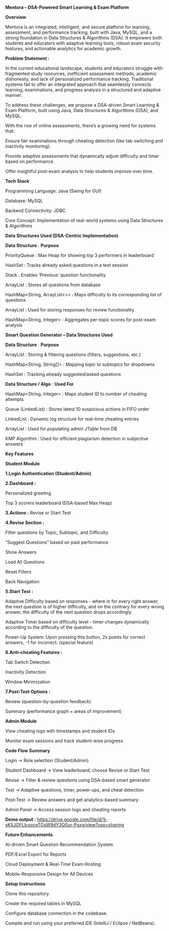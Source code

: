 **Mentora – DSA-Powered Smart Learning & Exam Platform**

**Overview**

Mentora is an integrated, intelligent, and secure platform for learning, assessment, and performance tracking, built with Java, MySQL, and a strong foundation in Data Structures & Algorithms (DSA). It empowers both students and educators with adaptive learning tools, robust exam security features, and actionable analytics for academic growth.

**Problem Statement :**

In the current educational landscape, students and educators struggle with fragmented study resources, inefficient assessment methods, academic dishonesty, and lack of personalized performance tracking. Traditional systems fail to offer an integrated approach that seamlessly connects learning, examinations, and progress analysis in a structured and adaptive manner.

To address these challenges, we propose a DSA-driven Smart Learning & Exam Platform, built using Java, Data Structures & Algorithms (DSA), and MySQL.

With the rise of online assessments, there’s a growing need for systems that:

Ensure fair examinations through cheating detection (like tab switching and inactivity monitoring).

Provide adaptive assessments that dynamically adjust difficulty and timer based on performance.

Offer insightful post-exam analysis to help students improve over time.



**Tech Stack**

Programming Language: Java (Swing for GUI)

Database: MySQL

Backend Connectivity: JDBC

Core Concept: Implementation of real-world systems using Data Structures & Algorithms




**Data Structures Used (DSA-Centric Implementation)**



 **Data Structure**               : **Purpose**   
 

 PriorityQueue                    : Max Heap for showing top 3 performers in leaderboard   
 
 HashSet                          : Tracks already asked questions in a test session       
 
 Stack                            : Enables ‘Previous’ question functionality           
 
 ArrayList                        : Stores all questions from database                 
 
 HashMap<String, ArrayList<>>     : Maps difficulty to its corresponding list of questions  
 
 ArrayList                        : Used for storing responses for review functionality     
 
 HashMap<String, Integer>         : Aggregates per-topic scores for post-exam analysis      
 


**Smart Question Generator – Data Structures Used**


 **Data Structure**          :    **Purpose**                                                      

 
 ArrayList                   :    Storing & filtering questions (filters, suggestions, etc.) 
 
 HashMap<String, String[]>   :    Mapping topic to subtopics for dropdowns                   
 
 HashSet                     :    Tracking already suggested/asked questions                 
 


 **Data Structure / Algo**     : **Used For**
 
 HashMap<String, Integer>      : Maps student ID to number of cheating attempts      
 
 Queue (LinkedList)            : Stores latest 10 suspicious actions in FIFO order    
 
 LinkedList                    : Dynamic log structure for real-time cheating entries   
 
 ArrayList                     : Used for populating admin JTable from DB                
 
 KMP Algorithm                 : Used for efficient plagiarism detection in subjective answers
 


**Key Features**

**Student Module**

**1.Login Authentication (Student/Admin)**

**2.Dashboard :**

Personalized greeting

Top 3 scorers leaderboard (DSA-based Max Heap)

**3.Actions :** Revise or Start Test 

**4.Revise Section :**

Filter questions by Topic, Subtopic, and Difficulty

“Suggest Questions” based on past performance

Show Answers

Load All Questions

Reset Filters

Back Navigation


**5.Start Test :**

Adaptive Difficulty based on responses - where in for every right answer, the next question is of higher difficulty, and on the contrary for every wrong answer, the difficulty of the next question drops accordingly.

Adaptive Timer based on difficulty level - timer changes dynamically according to the difficulty of the question.

Power-Up System: Upon pressing this button, 2x points for correct answers, -1 for incorrect. (special feature)


**6.Anti-cheating Features :**

Tab Switch Detection

Inactivity Detection

Window Minimization


**7.Post-Test Options :**

Review (question-by-question feedback)

Summary (performance graph + areas of improvement)


**Admin Module**

View cheating logs with timestamps and student IDs

Monitor exam sessions and track student-wise progress


**Code Flow Summary**

Login                → Role selection (Student/Admin)

Student Dashboard    → View leaderboard, choose Revise or Start Test

Revise               → Filter & review questions using DSA-based smart generator

Test                 → Adaptive questions, timer, power-ups, and cheat detection

Post-Test            → Review answers and get analytics-based summary

Admin Panel          → Access session logs and cheating reports


**Demo output :**   https://drive.google.com/file/d/1j-sK5JGFLIcsoceTGsW9dY3Q0ur-Psxg/view?usp=sharing


**Future Enhancements**

AI-driven Smart Question Recommendation System

PDF/Excel Export for Reports

Cloud Deployment & Real-Time Exam Hosting

Mobile-Responsive Design for All Devices



**Setup Instructions**

Clone this repository.

Create the required tables in MySQL

Configure database connection in the codebase.

Compile and run using your preferred IDE (IntelliJ / Eclipse / NetBeans).

